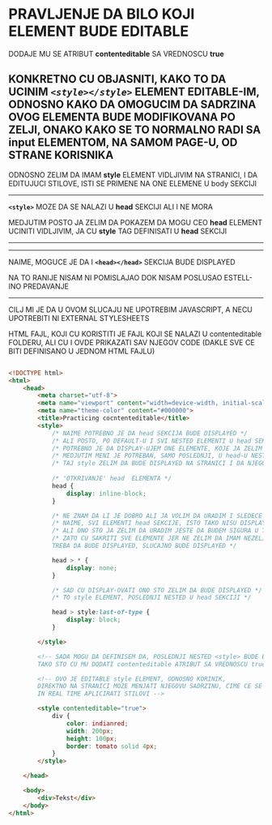 # PRAVLJENJE DA BILO KOJI ELEMENT BUDE EDITABLE

DODAJE MU SE ATRIBUT **contenteditable** SA VREDNOSCU   **true**

## KONKRETNO CU OBJASNITI, KAKO TO DA UCINIM *```<style></style>```* ELEMENT EDITABLE-IM, ODNOSNO KAKO DA OMOGUCIM DA SADRZINA OVOG ELEMENTA BUDE MODIFIKOVANA PO ZELJI, ONAKO KAKO SE TO NORMALNO RADI SA **input** ELEMENTOM, NA SAMOM PAGE-U, OD STRANE KORISNIKA

ODNOSNO ZELIM DA IMAM **style** ELEMENT VIDLJIVIM NA STRANICI, I DA EDITUJUCI STILOVE, ISTI SE PRIMENE NA ONE ELEMENE U body SEKCIJI

*******
**`<style>`** MOZE DA SE NALAZI U **head** SEKCIJI ALI I NE MORA

MEDJUTIM POSTO JA ZELIM DA POKAZEM DA MOGU CEO **head** ELEMENT UCINITI VIDLJIVIM, JA CU **style** TAG DEFINISATI U **head** SEKCIJI

*******

*******
NAIME, MOGUCE JE DA I **`<head></head>`** SEKCIJA BUDE DISPLAYED

NA TO RANIJE NISAM NI POMISLAJAO DOK NISAM POSLUSAO ESTELL-INO PREDAVANJE
*******

CILJ MI JE DA U OVOM SLUCAJU NE UPOTREBIM JAVASCRIPT, A NECU UPOTREBITI NI EXTERNAL STYLESHEETS

HTML FAJL, KOJI CU KORISTITI JE FAJL KOJI SE NALAZI U contenteditable FOLDERU, ALI CU I OVDE PRIKAZATI SAV NJEGOV CODE (DAKLE SVE CE BITI DEFINISANO U JEDNOM HTML FAJLU)

```HTML

<!DOCTYPE html>
<html>
    <head>
        <meta charset="utf-8">
        <meta name="viewport" content="width=device-width, initial-scale=1, shrink-to-fit=no">
        <meta name="theme-color" content="#000000">
        <title>Practicing cocntenteditable</title>
        <style>
            /* NAIME POTREBNO JE DA head SEKCIJA BUDE DISPLAYED */
            /* ALI POSTO, PO DEFAULT-U I SVI NESTED ELEMENTI U head SEKCIJI, ZAISTA NISU DISPLAY-OVANI*/
            /* POTREBNO JE DA DISPLAY-UJEM ONE ELEMENTE, KOJE JA ZELIM */
            /* MEDJUTIM MENI JE POTREBAN, SAMO POSLEDNJI, U head-U NESTED <style> */
            /* TAJ style ZELIM DA BUDE DISPLAYED NA STRANICI I DA NJEGOV SADRZAJ BUDE EDITABLE */
            
            /* 'OTKRIVANJE' head  ELEMENTA */
            head {
                display: inline-block;
            }

            /* NE ZNAM DA LI JE DOBRO ALI JA VOLIM DA URADIM I SLEDECE */
            /* NAIME, SVI ELEMENTI head SEKCIJE, ISTO TAKO NISU DISPLAYED */
            /* ALI ONO STO JA ZELIM DA URADIM JESTE DA BUDEM SIGURA U TO */
            /* ZATO CU SAKRITI SVE ELEMENTE JER NE ZELIM DA IMAM NEZELJENU SITUACIJU DA NESTO STO NE 
            TREBA DA BUDE DISPLAYED, SLUCAJNO BUDE DISPLAYED */

            head > * {
                display: none;
            }

            /* SAD CU DISPLAY-OVATI ONO STO ZELIM DA BUDE DISPLAYED */
            /* TO style ELEMENT, POSLEDNJI NESTED U head SEKCIJI */

            head > style:last-of-type {
                display: block;
            }

        </style>

        <!-- SADA MOGU DA DEFINISEM DA, POSLEDNJI NESTED <style> BUDE EDITABLE
        TAKO STO CU MU DODATI contenteditable ATRIBUT SA VREDNOSCU true -->

        <!-- OVO JE EDITABLE style ELEMENT, ODNOSNO KORINIK, 
        DIREKTNO NA STRANICI MOZE MENJATI NJEGOVU SADRZINU, CIME CE SE
        IN REAL TIME APLICIRATI STILOVI -->

        <style contenteditable="true">
            div {
                color: indianred;
                width: 200px;
                height: 100px;
                border: tomato solid 4px;
            }
        </style>

    </head>

    <body>
        <div>Tekst</div>
    </body>
</html>

```